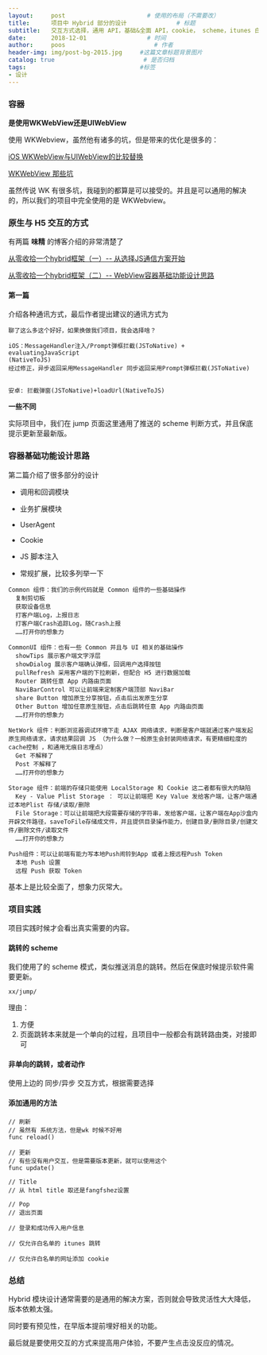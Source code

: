 ```yaml
---
layout:     post                       # 使用的布局（不需要改）
title:      项目中 Hybrid 部分的设计              # 标题
subtitle:   交互方式选择，通用 API，基础&全面 API，cookie， scheme，itunes 白名单            #副标题
date:       2018-12-01                 # 时间
author:     poos                         # 作者
header-img: img/post-bg-2015.jpg     #这篇文章标题背景图片
catalog: true                         # 是否归档
tags:                                #标签
- 设计
---
```



### 容器

**是使用WKWebView还是UIWebView**

使用 WKWebview，虽然他有诸多的坑，但是带来的优化是很多的：

[iOS WKWebView与UIWebView的比较替换](https://www.jianshu.com/p/0530673f5d96)

[WKWebView 那些坑](https://mp.weixin.qq.com/s/rhYKLIbXOsUJC_n6dt9UfA)

虽然传说 WK 有很多坑，我碰到的都算是可以接受的。并且是可以通用的解决的，所以我们的项目中完全使用的是 WKWebview。


### 原生与 H5 交互的方式

有两篇 **味精** 的博客介绍的非常清楚了

[从零收拾一个hybrid框架（一）-- 从选择JS通信方案开始](http://awhisper.github.io/2018/01/02/hybrid-jscomunication/)

[从零收拾一个hybrid框架（二）-- WebView容器基础功能设计思路](http://awhisper.github.io/2018/03/06/hybrid-webcontainer/)

#### 第一篇

介绍各种通讯方式，最后作者提出建议的通讯方式为

```
聊了这么多这个好好，如果换做我们项目，我会选择啥？

iOS：MessageHandler注入/Prompt弹框拦截(JSToNative) + evaluatingJavaScript
(NativeToJS)
经过修正，异步返回采用MessageHandler 同步返回采用Prompt弹框拦截(JSToNative)


安卓: 拦截弹窗(JSToNative)+loadUrl(NativeToJS)

```

**一些不同**

实际项目中，我们在 jump 页面这里通用了推送的 scheme 判断方式，并且保底提示更新至最新版。

### 容器基础功能设计思路

第二篇介绍了很多部分的设计

- 调用和回调模块

- 业务扩展模块

- UserAgent

- Cookie

- JS 脚本注入

- 常规扩展，比较多列举一下

```
Common 组件：我们的示例代码就是 Common 组件的一些基础操作
  复制剪切板
  获取设备信息
  打客户端Log，上报日志
  打客户端Crash追踪Log，随Crash上报
  ……打开你的想象力

CommonUI 组件：也有一些 Common 并且与 UI 相关的基础操作
  showTips 展示客户端文字浮层
  showDialog 展示客户端确认弹框，回调用户选择按钮
  pullRefresh 采用客户端的下拉刷新，但配合 H5 进行数据加载
  Router 跳转任意 App 内路由页面
  NaviBarControl 可以让前端来定制客户端顶部 NaviBar
  share Button 增加原生分享按钮，点击后出发原生分享
  Other Button 增加任意原生按钮，点击后跳转任意 App 内路由页面
  ……打开你的想象力

NetWork 组件：判断浏览器调试环境下走 AJAX 网络请求，判断是客户端就通过客户端发起原生网络请求，请求结果回调 JS （为什么做？一般原生会封装网络请求，有更精细粒度的cache控制 ，和通用无痕日志埋点）
  Get 不解释了
  Post 不解释了
  ……打开你的想象力

Storage 组件：前端的存储只能使用 LocalStorage 和 Cookie 这二者都有很大的缺陷
  Key - Value Plist Storage ： 可以让前端把 Key Value 发给客户端，让客户端通过本地Plist 存储/读取/删除
  File Storage：可以让前端把大段需要存储的字符串，发给客户端，让客户端在App沙盒内开辟文件路径，saveToFile存储成文件，并且提供目录操作能力，创建目录/删除目录/创建文件/删除文件/读取文件
  ……打开你的想象力

Push组件：可以让前端有能力写本地Push闹铃到App 或者上报远程Push Token
  本地 Push 设置
  远程 Push 获取 Token

```

基本上是比较全面了，想象力灰常大。

### 项目实践

项目实践时候才会看出真实需要的内容。




#### 跳转的 scheme

我们使用了的 scheme 模式，类似推送消息的跳转。然后在保底时候提示软件需要更新。

```
xx/jump/

```

理由：
1. 方便
2. 页面跳转本来就是一个单向的过程，且项目中一般都会有跳转路由类，对接即可

#### 非单向的跳转，或者动作

使用上边的 同步/异步 交互方式，根据需要选择

#### 添加通用的方法

```
// 刷新
// 虽然有 系统方法，但是wk 时候不好用
func reload()

// 更新
// 有些没有用户交互，但是需要版本更新，就可以使用这个
func update()

// Title
// 从 html title 取还是fangfshez设置

// Pop
// 退出页面

// 登录和成功传入用户信息

// 仅允许白名单的 itunes 跳转

// 仅允许白名单的网址添加 cookie

```

### 总结

Hybrid 模块设计通常需要的是通用的解决方案，否则就会导致灵活性大大降低，版本依赖太强。

同时要有预见性，在早版本提前埋好相关的功能。

最后就是要使用交互的方式来提高用户体验，不要产生点击没反应的情况。
